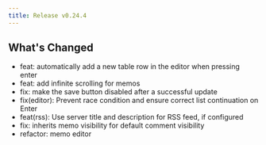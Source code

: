 ```yaml
---
title: Release v0.24.4
---
```


## What's Changed

* feat: automatically add a new table row in the editor when pressing enter
* feat: add infinite scrolling for memos
* fix: make the save button disabled after a successful update
* fix(editor): Prevent race condition and ensure correct list continuation on Enter
* feat(rss): Use server title and description for RSS feed, if configured
* fix: inherits memo visibility for default comment visibility
* refactor: memo editor
